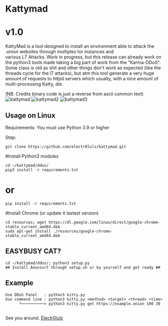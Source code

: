 # Kattymad
# v1.0
KattyMad is a tool designed to install an environment able to attack the .onion websites through multiples tor instances and <br>
various L7 Attacks.
Work in progress, but this release can already work on the python3 tools made taking a big part of work from the "Karma-DDoS".
Some class is old as shit and other things don't work as expected (like the threads cycle for the l7 attacks), but atm this tool generate a very huge amount of requests to httpd servers which usually, with a nice amount of multi-processing Katty, die.

(NB. Credits binary code is just a reverse from ascii common text)<br>
![kattymad](https://github.com/electr0lulz/kattymad/blob/df11027f3229e0357c2ca62594f687910f929c25/ddos/files/katty_1.png)
![kattymad2](https://github.com/electr0lulz/kattymad/blob/df11027f3229e0357c2ca62594f687910f929c25/ddos/files/katty_2.png)
![kattymad3](https://github.com/electr0lulz/kattymad/blob/df11027f3229e0357c2ca62594f687910f929c25/ddos/files/katty_3.png)


## Usage on Linux ##
Requirements:
You must use Python 3.9 or higher

Step:
```
git clone https://github.com/electr0lulz/kattymad.git
```
#Install Python3 modules
```
cd ~/kattymad/ddos/
pip3 install -r requirements.txt
```
#              or
```
pip install -r requirements.txt
```
#Install Chrome (or update it lastest version)
```
cd resources; wget https://dl.google.com/linux/direct/google-chrome-stable_current_amd64.deb
sudo apt-get install ./resources/google-chrome-stable_current_amd64.deb
```
## EASYBUSY CAT? ##
```
cd ~/kattymad/ddos/; python3 setup.py
## Install Anonsurf through setup.sh or by yourself and get ready ##
```
## Example
```
Use DDoS Panel   : python3 kitty.py
Use command line : python3 kitty.py <method> <target> <thread> <time>
      └──────────> python3 kitty.py get https://example.onion 100 30
```
##
See you around.
[Electr0lulz](https://github.com/electr0lulz/)
##
